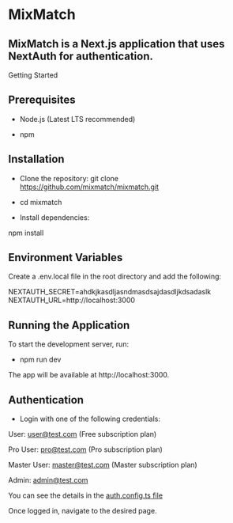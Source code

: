 # MixMatch

## MixMatch is a Next.js application that uses NextAuth for authentication.

Getting Started

## Prerequisites

- Node.js (Latest LTS recommended)

- npm

## Installation

- Clone the repository: git clone https://github.com/mixmatch/mixmatch.git

- cd mixmatch

- Install dependencies:

npm install

## Environment Variables

Create a .env.local file in the root directory and add the following:

NEXTAUTH_SECRET=ahdkjkasdljasndmasdsajdasdljkdsadaslk
NEXTAUTH_URL=http://localhost:3000

## Running the Application

To start the development server, run:

- npm run dev

The app will be available at http://localhost:3000.

## Authentication

- Login with one of the following credentials:

User: user@test.com (Free subscription plan)

Pro User: pro@test.com (Pro subscription plan)

Master User: master@test.com (Master subscription plan)

Admin: admin@test.com

You can see the details in the [auth.config.ts file](./app/api/auth/[...nextauth]/auth.config.ts)

Once logged in, navigate to the desired page.
